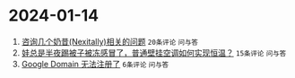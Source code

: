 # 2024-01-14

1. [咨询几个奶昔(Nexitally)相关的问题](https://www.v2ex.com/t/1008465) `20条评论` `问与答`
1. [娃总是半夜踢被子被冻感冒了，普通壁挂空调如何实现恒温？](https://www.v2ex.com/t/1008463) `15条评论` `问与答`
1. [Google Domain 无法注册了](https://www.v2ex.com/t/1008462) `6条评论` `问与答`

